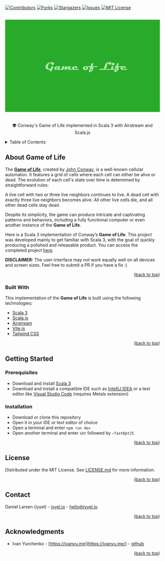 <div id="top"></div>



[![Contributors][contributors-shield]][contributors-url]
[![Forks][forks-shield]][forks-url]
[![Stargazers][stars-shield]][stars-url]
[![Issues][issues-shield]][issues-url]
[![MIT License][license-shield]][license-url]



<!-- PROJECT LOGO -->
<br />
<div align="center">
  <a href="https://github.com/iyyel/game-of-life">
    <img src="images/game-of-life-logo.png" width="auto" height="300" alt="Game of Life Logo">
  </a>

  <p align="center">
    <br />
    👽 Conway's Game of Life implemented in Scala 3 with Airstream and Scala.js
    <br />
  </p>
</div>



<!-- TABLE OF CONTENTS -->
<details>
  <summary>Table of Contents</summary>
  <ol>
    <li>
      <a href="#about-game-of-life">About Game of Life</a>
      <ul>
        <li><a href="#built-with">Built With</a></li>
      </ul>
    </li>
    <li>
      <a href="#getting-started">Getting Started</a>
      <ul>
        <li><a href="#prerequisites">Prerequisites</a></li>
        <li><a href="#installation">Installation</a></li>
      </ul>
    </li>
    <li><a href="#usage">Usage</a></li>
    <li><a href="#license">License</a></li>
    <li><a href="#contact">Contact</a></li>
    <li><a href="#acknowledgments">Acknowledgments</a></li>
  </ol>
</details>



<!-- ABOUT THE PROJECT -->
## About Game of Life

The [**Game of Life**](https://en.wikipedia.org/wiki/Conway%27s_Game_of_Life), created by [John Conway](https://en.wikipedia.org/wiki/John_Horton_Conway), is a well-known cellular automaton. It features a grid of cells where each cell can either be alive or dead. The evolution of each cell's state over time is determined by straightforward rules:

A live cell with two or three live neighbors continues to live. A dead cell with exactly three live neighbors becomes alive. All other live cells die, and all other dead cells stay dead.

Despite its simplicity, the game can produce intricate and captivating patterns and behaviors, including a fully functional computer or even another instance of the **Game of Life**.

Here is a Scala 3 implementation of Conway’s **Game of Life**. This project was developed mainly to get familiar with Scala 3, with the goal of quickly producing a polished and releasable product. You can access the completed project [here](https://life.iyyel.io/).

**DISCLAIMER:** The user-interface may not work equally well on all devices and screen sizes. Feel free to submit a PR if you have a fix :)

<p align="right">(<a href="#top">back to top</a>)</p>



### Built With

This implementation of the **Game of Life** is built using the following technologies:

* [Scala 3](https://www.scala-lang.org/)
* [Scala.js](https://www.scala-js.org/)
* [Airstream](https://github.com/raquo/Airstream/)
* [Vite.js](https://vitejs.dev/)
* [Tailwind CSS](https://tailwindcss.com/)

<p align="right">(<a href="#top">back to top</a>)</p>



<!-- GETTING STARTED -->
## Getting Started

### Prerequisites

* Download and install [Scala 3](https://www.scala-lang.org/)
* Download and install a compatible IDE such as [IntelliJ IDEA](https://www.jetbrains.com/idea/download) or a text editor like [Visual Studio Code](https://code.visualstudio.com/) (requires Metals extension)

### Installation

* Download or clone this repository
* Open it in your IDE or text editor of choice
* Open a terminal and enter `npm run dev`
* Open another terminal and enter `sbt` followed by `~fastOptJS`

<p align="right">(<a href="#top">back to top</a>)</p>




<!-- LICENSE -->
## License

Distributed under the MIT License. See [LICENSE.md](LICENSE.md) for more information.

<p align="right">(<a href="#top">back to top</a>)</p>



<!-- CONTACT -->
## Contact

Daniel Larsen (iyyel) - [iyyel.io](https://iyyel.io) - [hello@iyyel.io](mailto:hello@iyyel.io)

<p align="right">(<a href="#top">back to top</a>)</p>



<!-- ACKNOWLEDGMENTS -->
## Acknowledgments

* Ivan Yurchenko - [https://ivanyu.me](https://ivanyu.me/) - [github](https://github.com/ivanyu)

<p align="right">(<a href="#top">back to top</a>)</p>



<!-- MARKDOWN LINKS & IMAGES -->
[contributors-shield]: https://img.shields.io/github/contributors/iyyel/game-of-life.svg?style=for-the-badge
[contributors-url]: https://github.com/iyyel/game-of-life/graphs/contributors
[forks-shield]: https://img.shields.io/github/forks/iyyel/game-of-life.svg?style=for-the-badge
[forks-url]: https://github.com/iyyel/game-of-life/network/members
[stars-shield]: https://img.shields.io/github/stars/iyyel/game-of-life.svg?style=for-the-badge
[stars-url]: https://github.com/iyyel/game-of-life/stargazers
[issues-shield]: https://img.shields.io/github/issues/iyyel/game-of-life.svg?style=for-the-badge
[issues-url]: https://github.com/iyyel/game-of-life/issues
[license-shield]: https://img.shields.io/github/license/iyyel/game-of-life.svg?style=for-the-badge
[license-url]: https://github.com/iyyel/game-of-life/blob/main/LICENSE.md
